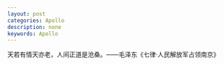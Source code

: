 ```yaml
---
layout: post
categories: Apollo
description: none
keywords: Apollo
---
```


天若有情天亦老，人间正道是沧桑。——毛泽东《七律·人民解放军占领南京》

